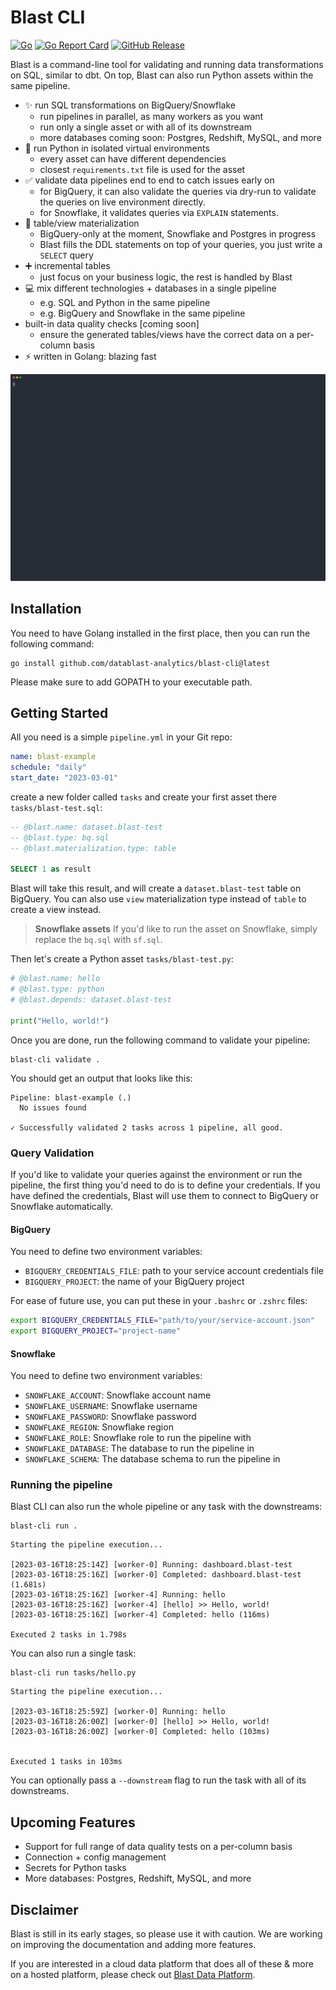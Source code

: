 # Blast CLI
[![Go](https://img.shields.io/badge/--00ADD8?logo=go&logoColor=ffffff)](https://golang.org/)
[![Go Report Card](https://goreportcard.com/badge/github.com/datablast-analytics/blast-cli)](https://goreportcard.com/report/github.com/datablast-analytics/blast-cli)
[![GitHub Release](https://img.shields.io/github/v/release/datablast-analytics/blast-cli)](https://img.shields.io/github/v/release/datablast-analytics/blast-cli)

Blast is a command-line tool for validating and running data transformations on SQL, similar to dbt. On top, Blast can also run Python assets within the same pipeline.

- ✨ run SQL transformations on BigQuery/Snowflake
  - run pipelines in parallel, as many workers as you want
  - run only a single asset or with all of its downstream
  - more databases coming soon: Postgres, Redshift, MySQL, and more
- 🐍 run Python in isolated virtual environments
  - every asset can have different dependencies
  - closest `requirements.txt` file is used for the asset
- ✅ validate data pipelines end to end to catch issues early on
  - for BigQuery, it can also validate the queries via dry-run to validate the queries on live environment directly.
  - for Snowflake, it validates queries via `EXPLAIN` statements.
- 📐 table/view materialization
  - BigQuery-only at the moment, Snowflake and Postgres in progress
  - Blast fills the DDL statements on top of your queries, you just write a `SELECT` query
- ➕ incremental tables
  - just focus on your business logic, the rest is handled by Blast
- 💻 mix different technologies + databases in a single pipeline
  - e.g. SQL and Python in the same pipeline
  - e.g. BigQuery and Snowflake in the same pipeline
- built-in data quality checks [coming soon]
  - ensure the generated tables/views have the correct data on a per-column basis
- ⚡ written in Golang: blazing fast

![Blast CLI](./resources/blast.svg)

## Installation
You need to have Golang installed in the first place, then you can run the following command:
```shell
go install github.com/datablast-analytics/blast-cli@latest
```

Please make sure to add GOPATH to your executable path.


## Getting Started
All you need is a simple `pipeline.yml` in your Git repo:
```yaml
name: blast-example
schedule: "daily"
start_date: "2023-03-01"
```

create a new folder called `tasks` and create your first asset there `tasks/blast-test.sql`:
```sql
-- @blast.name: dataset.blast-test
-- @blast.type: bq.sql
-- @blast.materialization.type: table

SELECT 1 as result
```

Blast will take this result, and will create a `dataset.blast-test` table on BigQuery. You can also use `view` materialization type instead of `table` to create a view instead.

> **Snowflake assets**
> If you'd like to run the asset on Snowflake, simply replace the `bq.sql` with `sf.sql`.

Then let's create a Python asset `tasks/blast-test.py`:
```python
# @blast.name: hello
# @blast.type: python
# @blast.depends: dataset.blast-test

print("Hello, world!")
```


Once you are done, run the following command to validate your pipeline:
```shell
blast-cli validate .
```

You should get an output that looks like this:
```shell
Pipeline: blast-example (.)
  No issues found

✓ Successfully validated 2 tasks across 1 pipeline, all good.
```

### Query Validation
If you'd like to validate your queries against the environment or run the pipeline, the first thing you'd need to do is to define your credentials. If you have defined the credentials, Blast will use them to connect to BigQuery or Snowflake automatically.

#### BigQuery
You need to define two environment variables:
- `BIGQUERY_CREDENTIALS_FILE`: path to your service account credentials file
- `BIGQUERY_PROJECT`: the name of your BigQuery project

For ease of future use, you can put these in your `.bashrc` or `.zshrc` files:
```sh
export BIGQUERY_CREDENTIALS_FILE="path/to/your/service-account.json"
export BIGQUERY_PROJECT="project-name"
```

#### Snowflake
You need to define two environment variables:
- `SNOWFLAKE_ACCOUNT`: Snowflake account name
- `SNOWFLAKE_USERNAME`: Snowflake username
- `SNOWFLAKE_PASSWORD`: Snowflake password
- `SNOWFLAKE_REGION`: Snowflake region
- `SNOWFLAKE_ROLE`: Snowflake role to run the pipeline with
- `SNOWFLAKE_DATABASE`: The database to run the pipeline in
- `SNOWFLAKE_SCHEMA`: The database schema to run the pipeline in


### Running the pipeline
Blast CLI can also run the whole pipeline or any task with the downstreams:

```shell
blast-cli run .
```

```shell
Starting the pipeline execution...

[2023-03-16T18:25:14Z] [worker-0] Running: dashboard.blast-test
[2023-03-16T18:25:16Z] [worker-0] Completed: dashboard.blast-test (1.681s)
[2023-03-16T18:25:16Z] [worker-4] Running: hello
[2023-03-16T18:25:16Z] [worker-4] [hello] >> Hello, world!
[2023-03-16T18:25:16Z] [worker-4] Completed: hello (116ms)

Executed 2 tasks in 1.798s
```

You can also run a single task:
```shell
blast-cli run tasks/hello.py                            
```
```shell
Starting the pipeline execution...

[2023-03-16T18:25:59Z] [worker-0] Running: hello
[2023-03-16T18:26:00Z] [worker-0] [hello] >> Hello, world!
[2023-03-16T18:26:00Z] [worker-0] Completed: hello (103ms)


Executed 1 tasks in 103ms
```

You can optionally pass a `--downstream` flag to run the task with all of its downstreams.

## Upcoming Features
- Support for full range of data quality tests on a per-column basis
- Connection + config management
- Secrets for Python tasks
- More databases: Postgres, Redshift, MySQL, and more

## Disclaimer
Blast is still in its early stages, so please use it with caution. We are working on improving the documentation and adding more features.

If you are interested in a cloud data platform that does all of these & more on a hosted platform, please check out [Blast Data Platform](https://getblast.io).


